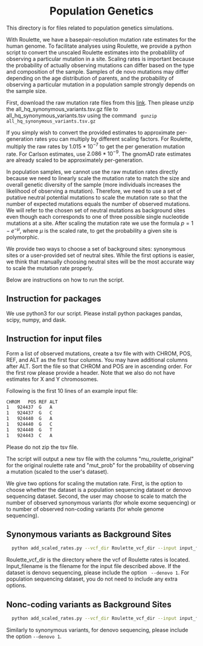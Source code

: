 <h1 align="center"> Population Genetics </h1>

This directory is for files related to population genetics simulations.


With Roulette, we have a basepair-resolution mutation rate estimates for the human genome. To facilitate analyses using Roulette, we provide a python script to convert the unscaled Roulette estimates into the probablility of observing a particular mutation in a site. Scaling rates is important because the probability of actually observing mutations can differ based on the type and composition of the sample. Samples of de novo mutations may differ depending on the age distribution of parents, and the probability of observing a particular mutation in a population sample strongly depends on the sample size.

First, download the raw mutation rate files from this [link](http://genetics.bwh.harvard.edu/downloads/Vova/Roulette/). Then please unzip the all_hq_synonymous_variants.tsv.gz file to all_hq_synonymous_variants.tsv using the command ``` gunzip all_hq_synonymous_variants.tsv.gz``` 

If you simply wish to convert the provided estimates to approximate per-generation rates you can multiply by different scaling factors. For Roulette, multiply the raw rates by $1.015*10^{-7}$ to get the per generation mutation rate. For Carlson estimates, use $2.086 * 10^{-9}$. The gnomAD rate estimates are already scaled to be approximately per-generation.

In population samples, we cannot use the raw mutation rates directly because we need to linearly scale the mutation rate to match the size and overall genetic diversity of the sample (more individuals increases the likelihood of observing a mutation). Therefore, we need to use a set of putative neutral potential mutations to scale the mutation rate so that the number of expected mutations equals the number of observed mutations. We will refer to the chosen set of neutral mutations as background sites even though each corresponds to one of three possible single nucleotide mutations at a site. After scaling the mutation rate we  use the formula $p = 1 - e^{-\mu}$, where $\mu$ is the scaled rate, to get the probability a given site is polymorphic.

We provide two ways to choose a set of background sites: synonymous sites or a user-provided set of neutral sites. While the first options is easier, we think that manually choosing neutral sites will be the most accurate way to scale the mutation rate properly.

Below are instructions on how to run the script.

## Instruction for packages

We use python3 for our script. Please install python packages pandas, scipy, numpy, and dask.

## Instruction for input files

Form a list of observed mutations, create a tsv file with with CHROM, POS, REF, and ALT as the first four columns. You may have additional columns after ALT. Sort the file so that CHROM and POS are in ascending order. For the first row please provide a header. Note that we also do not have estimates for X and Y chromosomes.

Following is the first 10 lines of an example input file:
```sh
CHROM	POS	REF	ALT
1	924437	G	A	
1	924437	G	C	
1	924440	G	A	
1	924440	G	C	
1	924440	G	T	
1	924443	C	A	
```
Please do not zip the tsv file.

The script will output a new tsv file with the columns "mu_roulette_original" for the original roulette rate and "mut_prob" for the probability of observing a mutation (scaled to the user's dataset). 

We give two options for scaling the mutation rate. First, is the option to choose whether the dataset is a population sequencing dataset or denovo sequencing dataset. Second, the user may choose to scale to match the number of observed synonymous variants (for whole exome sequencing) or to number of observed non-coding variants (for whole genome sequencing).


## Synonymous variants as Background Sites

```sh
  python add_scaled_rates.py --vcf_dir Roulette_vcf_dir --input input_filename --output_dir output_directory
```
Roulette_vcf_dir is the directory where the vcf of Roulette rates is located. Input_filename is the filename for the input file described above. If the dataset is denovo sequencing, please include the option ``` --denovo 1```. For population sequencing dataset, you do not need to include any extra options.

## Nonc-coding variants as Background Sites

```sh
  python add_scaled_rates.py --vcf_dir Roulette_vcf_dir --input input_filename --output_dir output_header --background_type 0
```

Similarly to synonymous variants, for denovo sequencing, please include the option ```--denovo 1```.

